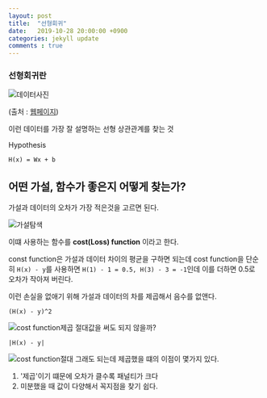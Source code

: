 ```yaml
---
layout: post
title:  "선형회귀"
date:   2019-10-28 20:00:00 +0900
categories: jekyll update
comments : true
---
```


### 선형회귀란

![데이터사진]()

(출처 : [웹페이지](https://minsgodrema.ga/5387))

이런 데이터를 가장 잘 설명하는 선형 상관관계를 찾는 것

Hypothesis

`H(x) = Wx + b`

## 어떤 가설, 함수가 좋은지 어떻게 찾는가?

가설과 데이터의 오차가 가장 적은것을 고르면 된다.

![가설탐색]()

이떄 사용하는 함수를 **cost(Loss) function** 이라고 한다.

const function은 가설과 데이터 차이의 평균을 구하면 되는데 cost function을 단순히 `H(x) - y`를 사용하면 `H(1) - 1 = 0.5, H(3) - 3 = -1`인데 이를 더하면 0.5로 오차가 작아져 버린다.

이런 손실을 없애기 위해 가설과 데이터의 차를 제곱해서 음수를 없앤다.

`(H(x) - y)^2`

![cost function제곱]()
절대값을 써도 되지 않을까?

`|H(x) - y|`

![cost function절대]()
그래도 되는데 제곱했을 떄의 이점이 몇가지 있다.

1. '제곱'이기 떄문에 오차가 클수록 패널티가 크다
2. 미분했을 때 값이 다양해서 꼭지점을 찾기 쉽다.
